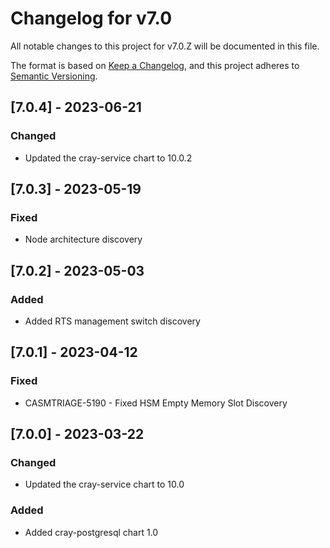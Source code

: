 # Changelog for v7.0

All notable changes to this project for v7.0.Z will be documented in this file.

The format is based on [Keep a Changelog](https://keepachangelog.com/en/1.0.0/),
and this project adheres to [Semantic Versioning](https://semver.org/spec/v2.0.0.html).

## [7.0.4] - 2023-06-21

### Changed

- Updated the cray-service chart to 10.0.2

## [7.0.3] - 2023-05-19

### Fixed

- Node architecture discovery

## [7.0.2] - 2023-05-03

### Added
- Added RTS management switch discovery

## [7.0.1] - 2023-04-12

### Fixed
- CASMTRIAGE-5190 - Fixed HSM Empty Memory Slot Discovery

## [7.0.0] - 2023-03-22

### Changed
- Updated the cray-service chart to 10.0

### Added
- Added cray-postgresql chart 1.0
